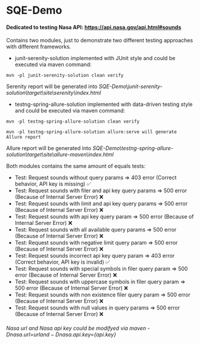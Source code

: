 # SQE-Demo

#### Dedicated to testing Nasa API: https://api.nasa.gov/api.html#sounds

Contains two modules, just to demonstrate two different testing approaches with different frameworks.

* junit-serenity-solution implemented with JUnit style and could be executed via maven command:
```
mvn -pl junit-serenity-solution clean verify
```
Serenity report will be generated into _SQE-Demo\junit-serenity-solution\target\site\serenity\index.html_

* testng-spring-allure-solution implemented with data-driven testing style and could be executed via maven command:
```
mvn -pl testng-spring-allure-solution clean verify
```
```
mvn -pl testng-spring-allure-solution allure:serve will generate Allure report
```
Allure report will be generated into _SQE-Demo\testng-spring-allure-solution\target\site\allure-maven\index.html_

Both modules contains the same amount of equals tests:

- Test: Request sounds without query params => 403 error (Correct behavior, API key is missing) :white_check_mark:
- Test: Request sounds with filer and api key query params => 500 error (Because of Internal Server Error) :x:
- Test: Request sounds with limit and api key query params => 500 error (Because of Internal Server Error) :x:
- Test: Request sounds with api key query param => 500 error (Because of Internal Server Error) :x: 
- Test: Request sounds with all available query params => 500 error (Because of Internal Server Error) :x:
- Test: Request sounds with negative limit query param => 500 error (Because of Internal Server Error) :x:
- Test: Request sounds incorrect api key query param => 403 error (Correct behavior, API key is invalid) :white_check_mark:
- Test: Request sounds with special symbols in filer query param => 500 error (Because of Internal Server Error) :x:
- Test: Request sounds with uppercase symbols in filer query param => 500 error (Because of Internal Server Error) :x:
- Test: Request sounds with non existence filer query param => 500 error (Because of Internal Server Error) :x:
- Test: Request sounds with null values in query params => 500 error (Because of Internal Server Error) :x:

###### Nasa url and Nasa api key could be modifyed via maven -Dnasa.url=${url} and -Dnasa.api.key=${api.key}
